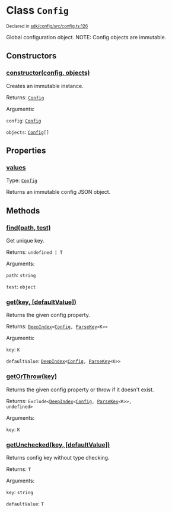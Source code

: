 # Class `Config`
<sub>Declared in [sdk/config/src/config.ts:126](https://github.com/dxos/dxos/blob/ce1e5d079/packages/sdk/config/src/config.ts#L126)</sub>


Global configuration object.
NOTE: Config objects are immutable.

## Constructors
### [constructor(config, objects)](https://github.com/dxos/dxos/blob/ce1e5d079/packages/sdk/config/src/config.ts#L133)


Creates an immutable instance.

Returns: <code>[Config](/api/@dxos/config/classes/Config)</code>

Arguments: 

`config`: <code>[Config](/api/@dxos/config/interfaces/Config)</code>

`objects`: <code>[Config](/api/@dxos/config/interfaces/Config)[]</code>



## Properties
### [values](https://github.com/dxos/dxos/blob/ce1e5d079/packages/sdk/config/src/config.ts#L140)
Type: <code>[Config](/api/@dxos/config/interfaces/Config)</code>

Returns an immutable config JSON object.


## Methods
### [find(path, test)](https://github.com/dxos/dxos/blob/ce1e5d079/packages/sdk/config/src/config.ts#L161)


Get unique key.

Returns: <code>undefined | T</code>

Arguments: 

`path`: <code>string</code>

`test`: <code>object</code>


### [get(key, \[defaultValue\])](https://github.com/dxos/dxos/blob/ce1e5d079/packages/sdk/config/src/config.ts#L151)


Returns the given config property.

Returns: <code>[DeepIndex](/api/@dxos/config/types/DeepIndex)&lt;[Config](/api/@dxos/config/interfaces/Config), [ParseKey](/api/@dxos/config/types/ParseKey)&lt;K&gt;&gt;</code>

Arguments: 

`key`: <code>K</code>

`defaultValue`: <code>[DeepIndex](/api/@dxos/config/types/DeepIndex)&lt;[Config](/api/@dxos/config/interfaces/Config), [ParseKey](/api/@dxos/config/types/ParseKey)&lt;K&gt;&gt;</code>


### [getOrThrow(key)](https://github.com/dxos/dxos/blob/ce1e5d079/packages/sdk/config/src/config.ts#L184)


Returns the given config property or throw if it doesn't exist.

Returns: <code>Exclude&lt;[DeepIndex](/api/@dxos/config/types/DeepIndex)&lt;[Config](/api/@dxos/config/interfaces/Config), [ParseKey](/api/@dxos/config/types/ParseKey)&lt;K&gt;&gt;, undefined&gt;</code>

Arguments: 

`key`: <code>K</code>


### [getUnchecked(key, \[defaultValue\])](https://github.com/dxos/dxos/blob/ce1e5d079/packages/sdk/config/src/config.ts#L175)


Returns config key without type checking.

Returns: <code>T</code>

Arguments: 

`key`: <code>string</code>

`defaultValue`: <code>T</code>


